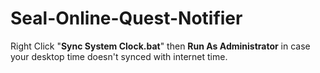# Seal-Online-Quest-Notifier
Right Click "**Sync System Clock.bat**" then **Run As Administrator**  in case your desktop time doesn't synced with internet time.
